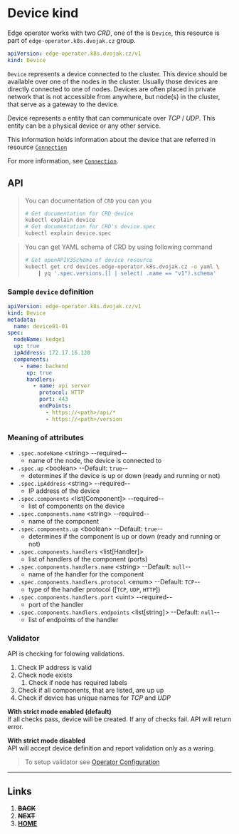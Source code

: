 # Device kind
Edge operator works with two *CRD*, one of the is `Device`, this resource is part of `edge-operator.k8s.dvojak.cz` group.
```yaml
apiVersion: edge-operator.k8s.dvojak.cz/v1
kind: Device
```
`Device` represents a device connected to the cluster. This device should be available over one of the nodes in the cluster. Usually those devices are directly connected to one of nodes. Devices are often placed in private network that is not accessible from anywhere, but node(s) in the cluster, that serve as a gateway to the device.

Device represents a entity that can communicate over *TCP* / *UDP*. This entity can be a physical device or any other service.

This information holds information about the device that are referred in resource [`Connection`](connection.md)

For more information, see [`Connection`](connection.md).

## API
> You can documentation of `CRD` you can you
> ```bash
> # Get documentation for CRD device
> kubectl explain device
> # Get documentation for CRD's device.spec
> kubectl explain device.spec
> ```

> You can get YAML schema of CRD by using following command
> ```bash
> # Get openAPIV3Schema of device resource
> kubectl get crd devices.edge-operator.k8s.dvojak.cz -o yaml \
>     | yq '.spec.versions.[] | select( .name == "v1").schema'
> ```

### Sample `device` definition
```yaml
apiVersion: edge-operator.k8s.dvojak.cz/v1
kind: Device
metadata:
  name: device01-01
spec:
  nodeName: kedge1
  up: true
  ipAddress: 172.17.16.120
  components:
    - name: backend
      up: true
      handlers:
        - name: api server
          protocol: HTTP
          port: 443
          endPoints:
            - https://<path>/api/*
            - https://<path>/version
```

### Meaning of attributes
- `.spec.nodeName` \<string\> --required--
    - name of the node, the device is connected to
- `.spec.up` \<boolean\> --Default: `true`--
    - determines if the device is up or down (ready and running or not)
- `.spec.ipAddress` \<string\> --required--
    - IP address of the device
- `.spec.components` \<list[Component]\> --required--
    - list of components on the device
- `.spec.components.name` \<string\> --required--
    - name of the component
- `.spec.components.up` \<boolean\> --Default: `true`--
    - determines if the component is up or down (ready and running or not)
- `.spec.components.handlers` \<list[Handler]\>
    - list of handlers of the component (ports)
- `.spec.components.handlers.name` \<string\> --Default: `null`--
    - name of the handler for the component
- `.spec.components.handlers.protocol` \<enum\> --Default: `TCP`--
    - type of the handler protocol ([`TCP`, `UDP`, `HTTP`])
- `.spec.components.handlers.port` \<uint\> --required--
    - port of the handler
- `.spec.components.handlers.endpoints` \<list[string]\> --Default: `null`--
    - list of endpoints of the handler

### Validator
API is checking for folowing validations.

1. Check IP address is valid
1. Check node exists
    1. Check if node has required labels
1. Check if all components, that are listed, are up up
2. Check if device has unique names for *TCP* and *UDP*

**With strict mode enabled (default)**\
If all checks pass, device will be created. If any of checks fail. API will return error.

**With strict mode disabled**\
API will accept device definition and report validation only as a waring.

> To setup validator see [Operator Configuration](operator-configuration.md)

---
## Links
1. ~~**BACK**~~
1. ~~**NEXT**~~
1. [**HOME**](README.md)